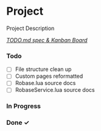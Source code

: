 # Project

Project Description

<em>[TODO.md spec & Kanban Board](https://bit.ly/3fCwKfM)</em>

### Todo

- [ ] File structure clean up  
- [ ] Custom pages reformatted  
- [ ] Robase.lua source docs  
- [ ] RobaseService.lua source docs  

### In Progress


### Done ✓

